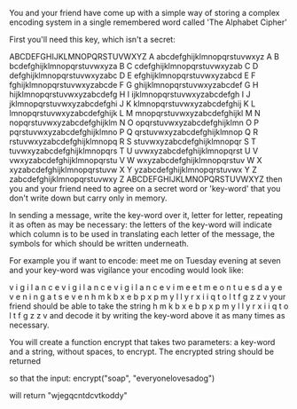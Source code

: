 You and your friend have come up with a simple way of storing a complex encoding system in a single remembered word called 'The Alphabet Cipher'

First you'll need this key, which isn't a secret:

   ABCDEFGHIJKLMNOPQRSTUVWXYZ
 A abcdefghijklmnopqrstuvwxyz A
 B bcdefghijklmnopqrstuvwxyza B
 C cdefghijklmnopqrstuvwxyzab C
 D defghijklmnopqrstuvwxyzabc D
 E efghijklmnopqrstuvwxyzabcd E
 F fghijklmnopqrstuvwxyzabcde F
 G ghijklmnopqrstuvwxyzabcdef G
 H hijklmnopqrstuvwxyzabcdefg H
 I ijklmnopqrstuvwxyzabcdefgh I
 J jklmnopqrstuvwxyzabcdefghi J
 K klmnopqrstuvwxyzabcdefghij K
 L lmnopqrstuvwxyzabcdefghijk L
 M mnopqrstuvwxyzabcdefghijkl M
 N nopqrstuvwxyzabcdefghijklm N
 O opqrstuvwxyzabcdefghijklmn O
 P pqrstuvwxyzabcdefghijklmno P
 Q qrstuvwxyzabcdefghijklmnop Q
 R rstuvwxyzabcdefghijklmnopq R
 S stuvwxyzabcdefghijklmnopqr S
 T tuvwxyzabcdefghijklmnopqrs T
 U uvwxyzabcdefghijklmnopqrst U
 V vwxyzabcdefghijklmnopqrstu V
 W wxyzabcdefghijklmnopqrstuv W
 X xyzabcdefghijklmnopqrstuvw X
 Y yzabcdefghijklmnopqrstuvwx Y
 Z zabcdefghijklmnopqrstuvwxy Z
   ABCDEFGHIJKLMNOPQRSTUVWXYZ
then you and your friend need to agree on a secret word or 'key-word' that you don't write down but carry only in memory.

In sending a message, write the key-word over it, letter for letter, repeating it as often as may be necessary: the letters of the key-word will indicate which column is to be used in translating each letter of the message, the symbols for which should be written underneath.

For example you if want to encode: meet me on Tuesday evening at seven and your key-word was vigilance your encoding would look like:

v i g i l a n c e v i g i l a n c e v i g i l a n c e v i
m e e t m e o n t u e s d a y e v e n i n g a t s e v e n
h m k b x e b p x p m y l l y r x i i q t o l t f g z z v
your friend should be able to take the string h m k b x e b p x p m y l l y r x i i q t o l t f g z z v and decode it by writing the key-word above it as many times as necessary.

You will create a function encrypt that takes two parameters: a key-word and a string, without spaces, to encrypt. The encrypted string should be returned

so that the input: encrypt("soap", "everyonelovesadog")

will return "wjegqcntdcvtkoddy"